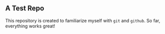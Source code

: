 ## A Test Repo

This repository is created to familiarize myself with `git` and `github`. So far, everything works great!
